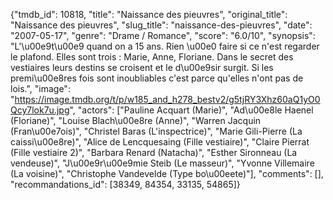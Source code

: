 {"tmdb_id": 10818, "title": "Naissance des pieuvres", "original_title": "Naissance des pieuvres", "slug_title": "naissance-des-pieuvres", "date": "2007-05-17", "genre": "Drame / Romance", "score": "6.0/10", "synopsis": "L'\u00e9t\u00e9 quand on a 15 ans. Rien \u00e0 faire si ce n'est regarder le plafond. Elles sont trois : Marie, Anne, Floriane. Dans le secret des vestiaires leurs destins se croisent et le d\u00e9sir surgit. Si les premi\u00e8res fois sont inoubliables c'est parce qu'elles n'ont pas de lois.", "image": "https://image.tmdb.org/t/p/w185_and_h278_bestv2/g5tjRY3Xhz60aQ1yO0Qcy7lok7u.jpg", "actors": ["Pauline Acquart (Marie)", "Ad\u00e8le Haenel (Floriane)", "Louise Blach\u00e8re (Anne)", "Warren Jacquin (Fran\u00e7ois)", "Christel Baras (L'inspectrice)", "Marie Gili-Pierre (La caissi\u00e8re)", "Alice de Lencquesaing (Fille vestiaire)", "Claire Pierrat (Fille vestiaire 2)", "Barbara Renard (Natacha)", "Esther Sironneau (La vendeuse)", "J\u00e9r\u00e9mie Steib (Le masseur)", "Yvonne Villemaire (La voisine)", "Christophe Vandevelde (Type bo\u00eete)"], "comments": [], "recommandations_id": [38349, 84354, 33135, 54865]}
